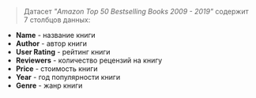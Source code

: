 > Датасет _"Amazon Top 50 Bestselling Books 2009 - 2019"_ содержит 7 столбцов данных:

*   **Name** - название книги
*   **Author** - автор книги
*   **User Rating** - рейтинг книги
*   **Reviewers** - количество рецензий на книгу
*   **Price** - стоимость книги
*   **Year** - год популярности книги
*   **Genre** - жанр книги 
